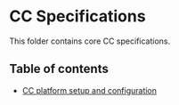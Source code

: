 # CC Specifications

This folder contains core CC specifications.

## Table of contents

- [CC platform setup and configuration](setup-config.md)